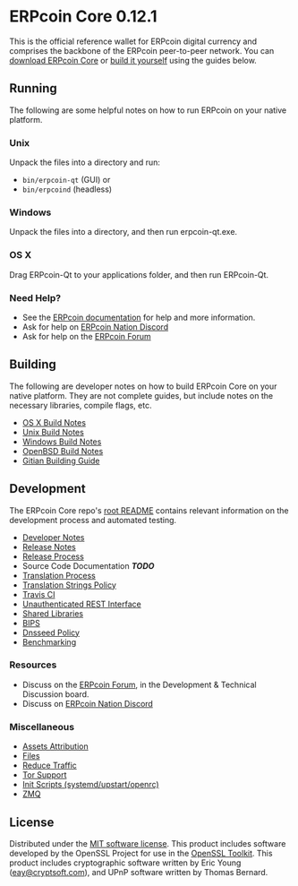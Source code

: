 ERPcoin Core 0.12.1
=====================

This is the official reference wallet for ERPcoin digital currency and comprises the backbone of the ERPcoin peer-to-peer network. You can [download ERPcoin Core](https://www.erpcoin.org/downloads/) or [build it yourself](#building) using the guides below.

Running
---------------------
The following are some helpful notes on how to run ERPcoin on your native platform.

### Unix

Unpack the files into a directory and run:

- `bin/erpcoin-qt` (GUI) or
- `bin/erpcoind` (headless)

### Windows

Unpack the files into a directory, and then run erpcoin-qt.exe.

### OS X

Drag ERPcoin-Qt to your applications folder, and then run ERPcoin-Qt.

### Need Help?

* See the [ERPcoin documentation](https://dashpay.atlassian.net/wiki/display/DOC)
for help and more information.
* Ask for help on [ERPcoin Nation Discord](http://erpcoinchat.org)
* Ask for help on the [ERPcoin Forum](https://erpcoin.org/forum)

Building
---------------------
The following are developer notes on how to build ERPcoin Core on your native platform. They are not complete guides, but include notes on the necessary libraries, compile flags, etc.

- [OS X Build Notes](build-osx.md)
- [Unix Build Notes](build-unix.md)
- [Windows Build Notes](build-windows.md)
- [OpenBSD Build Notes](build-openbsd.md)
- [Gitian Building Guide](gitian-building.md)

Development
---------------------
The ERPcoin Core repo's [root README](/README.md) contains relevant information on the development process and automated testing.

- [Developer Notes](developer-notes.md)
- [Release Notes](release-notes.md)
- [Release Process](release-process.md)
- Source Code Documentation ***TODO***
- [Translation Process](translation_process.md)
- [Translation Strings Policy](translation_strings_policy.md)
- [Travis CI](travis-ci.md)
- [Unauthenticated REST Interface](REST-interface.md)
- [Shared Libraries](shared-libraries.md)
- [BIPS](bips.md)
- [Dnsseed Policy](dnsseed-policy.md)
- [Benchmarking](benchmarking.md)

### Resources
* Discuss on the [ERPcoin Forum](https://erpcoin.org/forum), in the Development & Technical Discussion board.
* Discuss on [ERPcoin Nation Discord](http://erpcoinchat.org)

### Miscellaneous
- [Assets Attribution](assets-attribution.md)
- [Files](files.md)
- [Reduce Traffic](reduce-traffic.md)
- [Tor Support](tor.md)
- [Init Scripts (systemd/upstart/openrc)](init.md)
- [ZMQ](zmq.md)

License
---------------------
Distributed under the [MIT software license](/COPYING).
This product includes software developed by the OpenSSL Project for use in the [OpenSSL Toolkit](https://www.openssl.org/). This product includes
cryptographic software written by Eric Young ([eay@cryptsoft.com](mailto:eay@cryptsoft.com)), and UPnP software written by Thomas Bernard.

